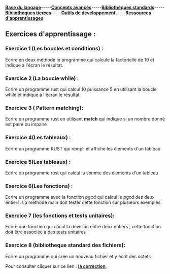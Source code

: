 [**Base du langage**](https://uvsq21807686.github.io/RUST-1/)-----[**Concepts avancés**](https://uvsq21807686.github.io/RUST-1/concept)-----[**Bibliothèques standards**](https://uvsq21807686.github.io/RUST-1/std)-----[**Bibliothèques tierces**](https://uvsq21807686.github.io/RUST-1/trc)-----[**Outils de développement**](https://uvsq21807686.github.io/RUST-1/index2)-----[**Ressources d'apprentissages**](https://uvsq21807686.github.io/RUST-1/rsc) 

## Exercices d'apprentissage :


### Exercice 1 (Les boucles et conditions) :
   Ecrire en deux méthode le programme qui calcule la factorielle de 10 et indique à l'écran le résultat.
     

### Exercice 2 (La boucle while) :
  
   Ecrire un programme rust qui calcul 10 puissance 5 en utilisant la boucle while et indique à l'écran le résultat.
   
   

 
### Exercice 3 ( Pattern matching):
 
 
  Ecrire un programme rust en utilisant **match** qui indique si un nombre donné est paire ou impaire 
 


### Exercice 4(Les tableaux) :

  Ecrire un programme RUST qui rempli et affiche les éléments d'un tableau 
  


### Exercice 5(Les tableaux) :

  Ecrire un programme rust qui calcul la somme des éléments d'un tableau  



### Exercice 6(Les fonctions) :

Ecrire un programme avec la fonction pgcd qui calcul le pgcd
 des deux entiers. La méthode main doit tester cette
fonction sur plusieurs exemples. 


### Exercice 7 (les fonctions et tests unitaires):

 Ecrire une fonction qui cacul la devision entre deux entiers , cette fonction doit être associée à des tests unitaires

###  Exercice 8 (bibliotheque standard des fichiers):

Ecrire un programme qui crée un nouveau fichier et y écrit des octets


 Pour consulter cliquer sur ce lien : [**la correction**](https://uvsq21807686.github.io/RUST/corrrection),


